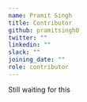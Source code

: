 ```yaml
---
name: Pramit Singh
title: Contributor
github: pramitsingh0
twitter: ""
linkedin: ""
slack: ""
joining_date: ""
role: contributor
---
```


Still waiting for this
